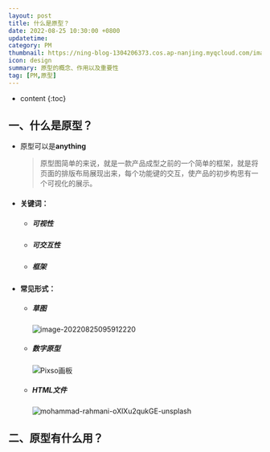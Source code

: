 ```yaml
---
layout: post
title: 什么是原型？
date: 2022-08-25 10:30:00 +0800
updatetime:
category: PM
thumbnail: https://ning-blog-1304206373.cos.ap-nanjing.myqcloud.com/image/thumbnail/banner-main-update.png
icon: design
summary: 原型的概念、作用以及重要性
tag: [PM,原型]
---
```


* content
{:toc}

## 一、什么是原型？

- 原型可以是**anything**

  > 原型图简单的来说，就是一款产品成型之前的一个简单的框架，就是将页面的排版布局展现出来，每个功能键的交互，使产品的初步构思有一个可视化的展示。

  

- #### 关键词：

  - ##### 可视性

  - ##### 可交互性

  - ##### 框架

    

- #### 常见形式：

  - ##### 草图

    <img src="https://ning-blog-1304206373.cos.ap-nanjing.myqcloud.com/image/thumbnail/image-20220825095912220.png" alt="image-20220825095912220" />

    

  - ##### 数字原型

    ![Pixso画板](https://ning-blog-1304206373.cos.ap-nanjing.myqcloud.com/image/thumbnail/banner-main-update.png)

    

  - ##### HTML文件

    ![mohammad-rahmani-oXlXu2qukGE-unsplash](https://ning-blog-1304206373.cos.ap-nanjing.myqcloud.com/image/posts_img/2022-08-25-Prototype-Study/mohammad-rahmani-oXlXu2qukGE-unsplash.jpg)



## 二、原型有什么用？